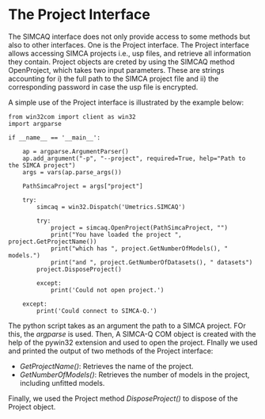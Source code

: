 # The Project Interface

The SIMCAQ interface does not only provide access to some methods but also to other interfaces. One is the Project interface. The Project interface allows accessing SIMCA projects i.e., usp files, and retrieve all information they contain. Project objects are creted by using the SIMCAQ method OpenProject, which takes two input parameters. These are strings accounting for i) the full path to the SIMCA project file and ii) the corresponding password in case the usp file is encrypted.

A simple use of the Project interface is illustrated by the example below:

```
from win32com import client as win32
import argparse

if __name__ == '__main__':

    ap = argparse.ArgumentParser()
    ap.add_argument("-p", "--project", required=True, help="Path to the SIMCA project")
    args = vars(ap.parse_args())

    PathSimcaProject = args["project"]
    
    try:
        simcaq = win32.Dispatch('Umetrics.SIMCAQ')

        try:
            project = simcaq.OpenProject(PathSimcaProject, "")
            print("You have loaded the project ", project.GetProjectName())
            print("which has ", project.GetNumberOfModels(), " models.")
            print("and ", project.GetNumberOfDatasets(), " datasets")
	    project.DisposeProject()

        except:
            print('Could not open project.')

    except:
        print('Could connect to SIMCA-Q.')
```

The python script takes as an argument the path to a SIMCA project. FOr this, the *argparse* is used. Then, A SIMCA-Q COM object is created with the help of the pywin32 extension and used to open the project. FInally we used and printed the output of two methods of the Project interface:

- *GetProjectName()*: Retrieves the name of the project. 
- *GetNumberOfModels()*: Retrieves the number of models in the project, including unfitted models.

Finally, we used the Project method *DisposeProject()* to dispose of the Project object.
